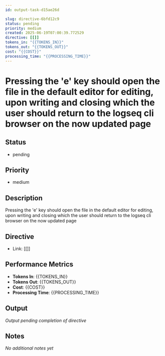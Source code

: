 ```yaml
---
id: output-task-d15ae26d

slug: directive-6bfd12c9
status: pending
priority: medium
created: 2025-06-19T07:00:39.772529
directive: [[]]
tokens_in: "{{TOKENS_IN}}"
tokens_out: "{{TOKENS_OUT}}"
cost: "{{COST}}"
processing_time: "{{PROCESSING_TIME}}"
---
```


# Pressing the &#x27;e&#x27; key should open the file in the default editor for editing, upon writing and closing which the user should return to the logseq cli browser on the now updated page

## Status
- pending

## Priority  
- medium

## Description
Pressing the &#x27;e&#x27; key should open the file in the default editor for editing, upon writing and closing which the user should return to the logseq cli browser on the now updated page

## Directive
- Link: [[]]

## Performance Metrics
- **Tokens In**: {{TOKENS_IN}}
- **Tokens Out**: {{TOKENS_OUT}}  
- **Cost**: {{COST}}
- **Processing Time**: {{PROCESSING_TIME}}

## Output
_Output pending completion of directive_

## Notes
_No additional notes yet_